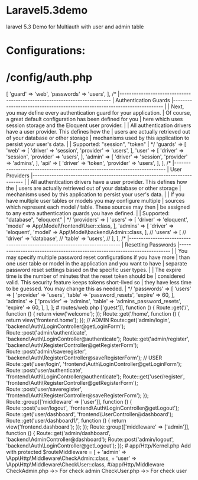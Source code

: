 # Laravel5.3demo
laravel 5.3 Demo for Multiauth with user and admin table

# Configurations:

# /config/auth.php
<?php

return [

    /*
    |--------------------------------------------------------------------------
    | Authentication Defaults
    |--------------------------------------------------------------------------
    |
    | This option controls the default authentication "guard" and password
    | reset options for your application. You may change these defaults
    | as required, but they're a perfect start for most applications.
    |
    */

    'defaults' => [
        'guard' => 'web',
        'passwords' => 'users',
    ],

    /*
    |--------------------------------------------------------------------------
    | Authentication Guards
    |--------------------------------------------------------------------------
    |
    | Next, you may define every authentication guard for your application.
    | Of course, a great default configuration has been defined for you
    | here which uses session storage and the Eloquent user provider.
    |
    | All authentication drivers have a user provider. This defines how the
    | users are actually retrieved out of your database or other storage
    | mechanisms used by this application to persist your user's data.
    |
    | Supported: "session", "token"
    |
    */

    'guards' => [
        'web' => [
            'driver' => 'session',
            'provider' => 'users',
        ],
	'user' => [
            'driver' => 'session',
            'provider' => 'users',
        ],
	'admin' => [
            'driver' => 'session',
            'provider' => 'admins',
        ],

        'api' => [
            'driver' => 'token',
            'provider' => 'users',
        ],
    ],

    /*
    |--------------------------------------------------------------------------
    | User Providers
    |--------------------------------------------------------------------------
    |
    | All authentication drivers have a user provider. This defines how the
    | users are actually retrieved out of your database or other storage
    | mechanisms used by this application to persist your user's data.
    |
    | If you have multiple user tables or models you may configure multiple
    | sources which represent each model / table. These sources may then
    | be assigned to any extra authentication guards you have defined.
    |
    | Supported: "database", "eloquent"
    |
    */

    'providers' => [
        'users' => [
            'driver' => 'eloquent',
            'model' => App\Model\frontend\User::class,
        ],
	'admins' => [
            'driver' => 'eloquent',
            'model' => App\Model\backend\Admin::class,
        ],

        // 'users' => [
        //     'driver' => 'database',
        //     'table' => 'users',
        // ],
    ],

    /*
    |--------------------------------------------------------------------------
    | Resetting Passwords
    |--------------------------------------------------------------------------
    |
    | You may specify multiple password reset configurations if you have more
    | than one user table or model in the application and you want to have
    | separate password reset settings based on the specific user types.
    |
    | The expire time is the number of minutes that the reset token should be
    | considered valid. This security feature keeps tokens short-lived so
    | they have less time to be guessed. You may change this as needed.
    |
    */

    'passwords' => [
        'users' => [
            'provider' => 'users',
            'table' => 'password_resets',
            'expire' => 60,
        ],
	'admins' => [
            'provider' => 'admins',
            'table' => 'admins_password_resets',
            'expire' => 60,
        ],
    ],

];

# routes/web.php

<?php

Route::group(['middleware' => ['guest']], function () {
    
    Route::get('/', function () {
        return view('welcome');
    });

    Route::get('/home', function () {
        return view('frontend.home');
    });
    
    
    // ADMIN
    Route::get('admin/login', 'backend\Auth\LoginController@getLoginForm');
    Route::post('admin/authenticate', 'backend\Auth\LoginController@authenticate');
    
    Route::get('admin/register', 'backend\Auth\RegisterController@getRegisterForm');
    Route::post('admin/saveregister', 'backend\Auth\RegisterController@saveRegisterForm');
    
    // USER 
    Route::get('user/login', 'frontend\Auth\LoginController@getLoginForm');
    Route::post('user/authenticate', 'frontend\Auth\LoginController@authenticate');
    
    Route::get('user/register', 'frontend\Auth\RegisterController@getRegisterForm');
    Route::post('user/saveregister', 'frontend\Auth\RegisterController@saveRegisterForm');


});


Route::group(['middleware' => ['user']], function () {
    
    Route::post('user/logout', 'frontend\Auth\LoginController@getLogout');
    Route::get('user/dashboard', 'frontend\UserController@dashboard');
    
    Route::get('user/dashboard1/', function () {
        
        return view('frontend.dashboard');
    });
    
});



Route::group(['middleware' => ['admin']], function () {
    
    
    Route::get('admin/dashboard', 'backend\AdminController@dashboard');
    Route::post('admin/logout', 'backend\Auth\LoginController@getLogout');
    
    
});

# app/Http/Kernel.php
Add with protected $routeMiddleware = [

	      + 'admin' => \App\Http\Middleware\CheckAdmin::class,
        + 'user' => \App\Http\Middleware\CheckUser::class,

#/app/Http/Middleware
CheckAdmin.php ->> For check admin 
CheckUser.php  ->> For check user

